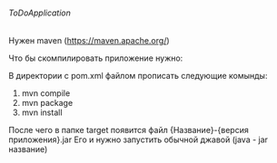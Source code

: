 ###### ToDoApplication
Нужен maven (https://maven.apache.org/)

Что бы скомпилировать приложение нужно:

 В директории с pom.xml файлом прописать следующие комынды:
 
  1) mvn compile
  2) mvn package
  3) mvn install
  
 После чего в папке target появится файл {Название}-{версия приложения}.jar
 Его и нужно запустить обычной джавой (java - jar название)
